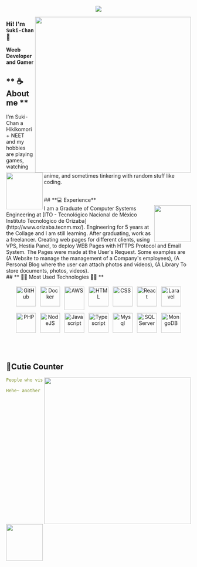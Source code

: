 <div align="center">
  
![](https://typograssy.deno.dev/api?text=Suki-Chan!&l0=none&bg=none&frame=none&speed=100&comment=)
  
</div>

<a href="https://discord.com/users/317527070576214018"><img align="right" width="425" src="https://lanyard.kyrie25.me/api/317527070576214018?imgStyle=square&gradient=e9d6d5-e9d6d5-f3b1b4-ffffff&bg=0d1117"></a>

### Hi! I'm `Suki-Chan` 💜 

**Weeb Developer and Gamer** 

## ** ☕ About me **

<a href="https://github.com/lSukiChanl"><img align="left" width="100" src="https://cdn.discordapp.com/attachments/693558348276301884/693559985459822692/021.png"></a>

I'm Suki-Chan a Hikikomori + NEET and my hobbies are playing games, watching anime, and sometimes tinkering with random stuff like coding.

<br>
## **💻 Experience**
<br>
<a href="https://github.com/MiyagawaMizu"><img align="right" width="100" src="https://cdn.discordapp.com/attachments/1077108830862839848/1107004173414830210/105017051_p9.png"></a>
I am a Graduate of Computer Systems Engineering at [ITO - Tecnológico Nacional de México Instituto Tecnológico de Orizaba](http://www.orizaba.tecnm.mx/). Engineering for 5 years at the Collage and I am still learning.
After graduating, work as a freelancer.
Creating web pages for different clients, using VPS, Hestia Panel, to deploy WEB Pages with HTTPS Protocol and Email System. The Pages were made at the User's Request. Some examples are (A Website to manage the management of a Company's employees), (A Personal Blog where the user can attach photos and videos), (A Library To store documents, photos, videos).

<br>
## ** 🧑‍💻 Most Used Technologies 🧑‍💻 **

<br>
<p align="center">
	<img src="https://cdn.jsdelivr.net/gh/devicons/devicon/icons/github/github-original.svg" alt="GitHub" width="54" height5464" style="vertical-align:top; margin:4px;">
	<img src="https://cdn.jsdelivr.net/gh/devicons/devicon/icons/docker/docker-plain.svg" alt="Docker" width="54" height="54" style="vertical-align:top; margin:4px;">
	<img src="https://cdn.jsdelivr.net/gh/devicons/devicon/icons/amazonwebservices/amazonwebservices-original.svg" alt="AWS" width="54" height="64" style="vertical-align:top; margin:4px;">
	<img src="https://cdn.jsdelivr.net/gh/devicons/devicon/icons/html5/html5-plain.svg" alt="HTML" width="54" height="54" style="vertical-align:top; margin:4px;">
  	<img src="https://cdn.jsdelivr.net/gh/devicons/devicon/icons/css3/css3-plain.svg" alt="CSS" width="54" height="54" style="vertical-align:top; margin:4px;">
	<img src="https://cdn.jsdelivr.net/gh/devicons/devicon/icons/react/react-original.svg" alt="React" width="54" height="54" style="vertical-align:top; margin:4px;">
	<img src="https://cdn.jsdelivr.net/gh/devicons/devicon/icons/laravel/laravel-plain.svg" alt="Laravel" width="54" height="54" style="vertical-align:top; margin:4px;">
	<img src="https://cdn.jsdelivr.net/gh/devicons/devicon/icons/php/php-plain.svg" alt="PHP" width="54" height="54" style="vertical-align:top; margin:4px;">
	<img src="https://cdn.jsdelivr.net/gh/devicons/devicon/icons/nodejs/nodejs-original.svg" alt="NodeJS" width="54" height="54" style="vertical-align:top; margin:4px;">
	<img src="https://cdn.jsdelivr.net/gh/devicons/devicon/icons/javascript/javascript-plain.svg" alt="Javascript" width="54" height="54" style="vertical-align:top; margin:4px;">
	<img src="https://cdn.jsdelivr.net/gh/devicons/devicon/icons/typescript/typescript-plain.svg" alt="Typescript" width="54" height="54" style="vertical-align:top; margin:4px;">
	<img src="https://cdn.jsdelivr.net/gh/devicons/devicon/icons/mysql/mysql-plain.svg" alt="Mysql" width="54" height="54" style="vertical-align:top; margin:4px;">
	<img src="https://cdn.jsdelivr.net/gh/devicons/devicon/icons/microsoftsqlserver/microsoftsqlserver-plain.svg" alt="SQLServer" width="54" height="54" style="vertical-align:top; margin:4px;">
	<img src="https://cdn.jsdelivr.net/gh/devicons/devicon/icons/mongodb/mongodb-plain.svg" alt="MongoDB" width="54" height="54" style="vertical-align:top; margin:4px;">
</p>
<h2></h2>
<br>


## **🧋Cutie Counter**
<!-- <p align="center">
	<img src="https://moe-counter.glitch.me/get/@miyagawamizu?theme=moebooru-h"> <br/>
</p> -->
<a href="https://discord.com/users/738748102311280681"><img align="right" width=400 src="https://moe-counter.glitch.me/get/@lSukiChanl?theme=rule34"></a>
<a href="https://github.com/MiyagawaMizu"><img align="left" width="100" src="https://cdn.discordapp.com/attachments/1077108830862839848/1130676248843137035/105634085_p12.png"></a>

```yaml
People who visit my profile :3.

Hehe~ another cutie has been caught.
```
